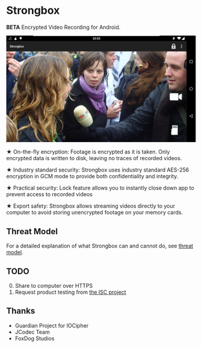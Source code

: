 Strongbox
=========
**BETA** Encrypted Video Recording for Android. 

![ScreenShot](screenshots/camera-screenshot-landscape.png)

★ On-the-fly encryption: Footage is encrypted as it is taken. Only encrypted data is written to disk, leaving no traces of recorded videos.

★ Industry standard security: Strongbox uses industry standard AES-256 encryption in GCM mode to provide both confidentiality and integrity.

★ Practical security: Lock feature allows you to instantly close down app to prevent access to recorded videos

★ Export safety: Strongbox allows streaming videos directly to your computer to avoid storing unencrypted footage on your memory cards.

Threat Model
------------
For a detailed explanation of what Strongbox can and cannot do, see [threat model](threat.md).

TODO
----
0. Share to computer over HTTPS
0. Request product testing from [the ISC project](https://iscproject.org/request-product-testing/)

Thanks
------
* Guardian Project for IOCipher
* JCodec Team
* FoxDog Studios
